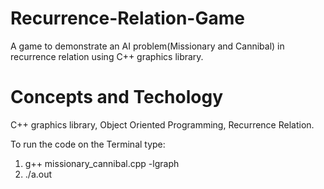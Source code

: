 # Recurrence-Relation-Game

A game to demonstrate an AI problem(Missionary and Cannibal) in recurrence relation using C++ graphics library.

# Concepts and Techology
C++ graphics library, Object Oriented Programming, Recurrence Relation.

To run the code on the Terminal type:
1. g++ missionary_cannibal.cpp -lgraph
2. ./a.out
